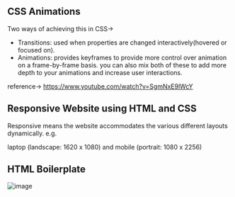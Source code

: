 ## CSS Animations
Two ways of achieving this in CSS->
   * Transitions: used when properties are changed interactively(hovered or focused on).
   * Animations: provides keyframes to provide more control over animation on a frame-by-frame basis.
you can also mix both of these to add more depth to your animations and increase user interactions.

reference-> https://www.youtube.com/watch?v=SgmNxE9lWcY

## Responsive Website using HTML and CSS

Responsive means the website accommodates the various different layouts dynamically. e.g.

laptop (landscape: 1620 x 1080) and mobile (portrait: 1080 x 2256)


## HTML Boilerplate
![image](https://github.com/Erkesto/practice/assets/62474995/2d4c3ffa-3493-4aa3-9650-d0698358a3f6)
